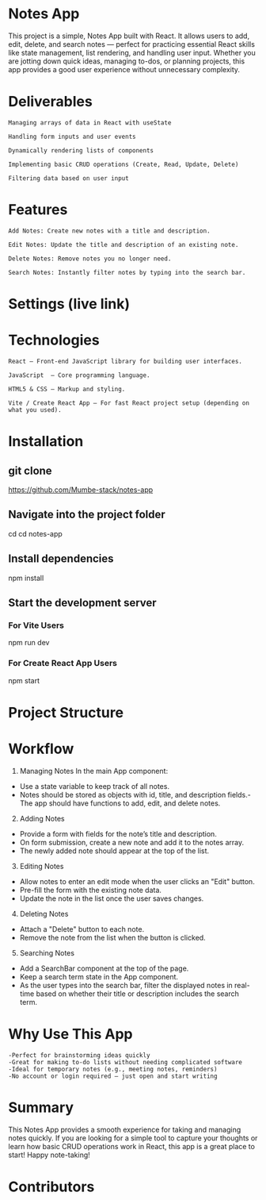 # Notes App
This project is a simple, Notes App built with React.
It allows users to add, edit, delete, and search notes — perfect for practicing essential React skills like state management, list rendering, and handling user input.
Whether you are jotting down quick ideas, managing to-dos, or planning projects, this app provides a good user experience without unnecessary complexity.

# Deliverables
    Managing arrays of data in React with useState

    Handling form inputs and user events

    Dynamically rendering lists of components

    Implementing basic CRUD operations (Create, Read, Update, Delete)

    Filtering data based on user input

# Features
    Add Notes: Create new notes with a title and description.

    Edit Notes: Update the title and description of an existing note.

    Delete Notes: Remove notes you no longer need.

    Search Notes: Instantly filter notes by typing into the search bar.

# Settings (live link)


# Technologies
    React – Front-end JavaScript library for building user interfaces.

    JavaScript  – Core programming language.

    HTML5 & CSS – Markup and styling.

    Vite / Create React App – For fast React project setup (depending on what you used).

# Installation
## git clone 
https://github.com/Mumbe-stack/notes-app

## Navigate into the project folder
cd cd notes-app

## Install dependencies
npm install

## Start the development server
### For Vite Users 
npm run dev

### For Create React App Users
npm start

# Project Structure


#  Workflow
1. Managing Notes
In the main App component:
- Use a state variable to keep track of all notes.
- Notes should be stored as objects with id, title, and description fields.- The app should have functions to add, edit, and delete notes.

2. Adding Notes
- Provide a form with fields for the note’s title and description.
- On form submission, create a new note and add it to the notes array.
- The newly added note should appear at the top of the list.

3. Editing Notes
- Allow notes to enter an edit mode when the user clicks an "Edit" button.
- Pre-fill the form with the existing note data.
- Update the note in the list once the user saves changes.

4. Deleting Notes
- Attach a "Delete" button to each note.
- Remove the note from the list when the button is clicked.

5. Searching Notes
- Add a SearchBar component at the top of the page.
- Keep a search term state in the App component.
- As the user types into the search bar, filter the displayed notes in real-time based on whether their title or description includes the search term.

# Why Use This App
    -Perfect for brainstorming ideas quickly
    -Great for making to-do lists without needing complicated software
    -Ideal for temporary notes (e.g., meeting notes, reminders)
    -No account or login required — just open and start writing


# Summary
This Notes App provides a smooth experience for taking and managing notes quickly.
If you are looking for a simple tool to capture your thoughts or learn how basic CRUD operations work in React, this app is a great place to start!
Happy note-taking!

# Contributors







